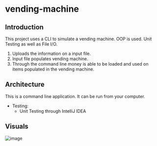 # vending-machine
## Introduction
This project uses a CLI to simulate a vending machine. OOP is used. Unit Testing as well as File I/O.

1. Uploads the information on a input file.
2. Input file populates vending machine.
2. Through the command line money is able to be loaded and used on items populated in the vending machine.

## Architecture

This is a command line application. It can be run from your computer.

* Testing:
    * Unit Testing through IntelliJ IDEA

## Visuals

![image](https://user-images.githubusercontent.com/86253070/130516621-5006fdb8-73ae-4c99-a924-ee6496acfbff.png)


